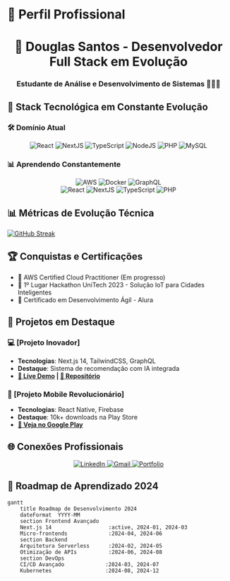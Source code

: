 # 📌 Perfil Profissional 

<h1 align="center">🚀 Douglas Santos - Desenvolvedor Full Stack em Evolução</h1>
<h3 align="center">Estudante de Análise e Desenvolvimento de Sistemas 👨🏻‍💻</h3>

## 📱 Stack Tecnológica em Constante Evolução

### 🛠️ Domínio Atual
<div align="center">
  <!-- Frontend -->
  <img src="https://img.shields.io/badge/React-20232A?style=for-the-badge&logo=react&logoColor=61DAFB" alt="React" />
  <img src="https://img.shields.io/badge/Next.js-000000?style=for-the-badge&logo=nextdotjs&logoColor=white" alt="NextJS" />
  <img src="https://img.shields.io/badge/TypeScript-007ACC?style=for-the-badge&logo=typescript&logoColor=white" alt="TypeScript" />
  
  <!-- Backend -->
  <img src="https://img.shields.io/badge/Node.js-339933?style=for-the-badge&logo=nodedotjs&logoColor=white" alt="NodeJS" />
  <img src="https://img.shields.io/badge/PHP-777BB4?style=for-the-badge&logo=php&logoColor=white" alt="PHP" />
  
  <!-- Databases -->
  <img src="https://img.shields.io/badge/MySQL-005C84?style=for-the-badge&logo=mysql&logoColor=white" alt="MySQL" />
</div>

### 📊 Aprendendo Constantemente
<div align="center">
  <img src="https://img.shields.io/badge/AWS-232F3E?style=for-the-badge&logo=amazonaws&logoColor=white" alt="AWS" />
  <img src="https://img.shields.io/badge/Docker-2CA5E0?style=for-the-badge&logo=docker&logoColor=white" alt="Docker" />
  <img src="https://img.shields.io/badge/GraphQL-E434AA?style=for-the-badge&logo=graphql&logoColor=white" alt="GraphQL" />
</div>


<div align="center">
  <!-- Frontend -->
  <img src="https://img.shields.io/badge/React-20232A?style=for-the-badge&logo=react&logoColor=61DAFB" alt="React" />
  <img src="https://img.shields.io/badge/Next.js-000000?style=for-the-badge&logo=nextdotjs&logoColor=white" alt="NextJS" />
  <img src="https://img.shields.io/badge/TypeScript-007ACC?style=for-the-badge&logo=typescript&logoColor=white" alt="TypeScript" />
  
  <!-- Backend -->

  <img src="https://img.shields.io/badge/PHP-777BB4?style=for-the-badge&logo=php&logoColor=white" alt="PHP" />
  
</div>

## 📊 Métricas de Evolução Técnica

[![GitHub Streak](https://streak-stats.demolab.com?user=fera-programadorchartreuse-dark&theme=youtube-dark)](https://git.io/streak-stats)

## 🏆 Conquistas e Certificações
- 🏅 AWS Certified Cloud Practitioner (Em progresso)
- 🥇 1º Lugar Hackathon UniTech 2023 - Solução IoT para Cidades Inteligentes
- 📜 Certificado em Desenvolvimento Ágil - Alura

## 🚀 Projetos em Destaque

### 💻 [Projeto Inovador]
- **Tecnologias**: Next.js 14, TailwindCSS, GraphQL
- **Destaque**: Sistema de recomendação com IA integrada
- **[🔗 Live Demo](https://...) | [📂 Repositório](https://...)**

### 📱 [Projeto Mobile Revolucionário]
- **Tecnologias**: React Native, Firebase
- **Destaque**: 10k+ downloads na Play Store
- **[📲 Veja no Google Play](https://...)**

## 🌐 Conexões Profissionais
<div align="center">
  <a href="https://www.linkedin.com/in/douglas-souza-dos-santos-113211261" target="_blank">
    <img src="https://img.shields.io/badge/LinkedIn-0077B5?style=for-the-badge&logo=linkedin&logoColor=white" alt="LinkedIn"/>
  </a>
  <a href="mailto:dsdouglas13@gmail.com">
    <img src="https://img.shields.io/badge/Gmail-D14836?style=for-the-badge&logo=gmail&logoColor=white" alt="Gmail"/>
  </a>
  <a href="https://portfolio-lyart-rho-31.vercel.app" target="_blank">
    <img src="https://img.shields.io/badge/Portfolio-%23000000.svg?style=for-the-badge&logo=firefox&logoColor=#FF7139" alt="Portfolio"/>
  </a>
</div>

## 📅 Roadmap de Aprendizado 2024
```mermaid
gantt 
    title Roadmap de Desenvolvimento 2024
    dateFormat  YYYY-MM
    section Frontend Avançado
    Next.js 14                  :active, 2024-01, 2024-03
    Micro-frontends             :2024-04, 2024-06
    section Backend
    Arquitetura Serverless      :2024-02, 2024-05
    Otimização de APIs          :2024-06, 2024-08
    section DevOps
    CI/CD Avançado             :2024-03, 2024-07
    Kubernetes                 :2024-08, 2024-12
